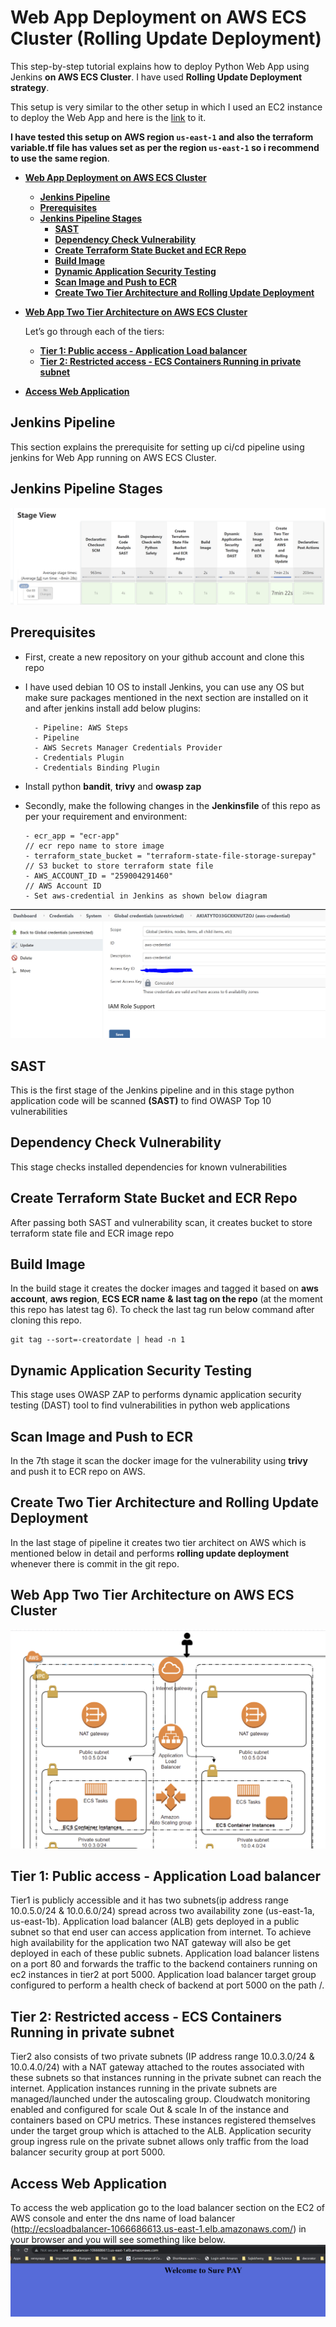# Web App Deployment on AWS ECS Cluster (Rolling Update Deployment)

This step-by-step tutorial explains how to deploy Python Web App using Jenkins **on AWS ECS Cluster**. I have used **Rolling Update Deployment strategy**.

This setup is very similar to the other setup in which I used an EC2 instance to deploy the Web App and here is the [link](https://github.com/rsthakur83/spay-ec2.git) to it.

**I have tested this setup on AWS region `us-east-1` and also the terraform variable.tf file has values set as per the region `us-east-1` so i recommend to use the same region**.

- [**Web App Deployment on AWS ECS Cluster**](#web-app-deployment-on-aws-ecs-cluster)
  - [**Jenkins Pipeline**](#jenkins-pipeline)
  - [**Prerequisites**](#prerequisites)
  - [**Jenkins Pipeline Stages**](#jenkins-pipeline-stages)
    - [**SAST**](#sast)
    - [**Dependency Check Vulnerability**](#dependency-check-vulnerability)
    - [**Create Terraform State Bucket and ECR Repo**](#create-terraform-state-bucket-and-ecr-repo)
    - [**Build Image**](#build-image)
    - [**Dynamic Application Security Testing**](#dynamic-application-security-testing)
    - [**Scan Image and Push to ECR**](#scan-image-and-push-to-ecr)
    - [**Create Two Tier Architecture and Rolling Update Deployment**](#create-two-tier-architecture-and-rolling-update-deployment)


- [**Web App Two Tier Architecture on AWS ECS Cluster**](#web-app-two-tier-architecture-on-aws-ecs-cluster)

    Let’s go through each of the tiers:
    - [**Tier 1: Public access - Application Load balancer**](#tier-1-public-access---application-load-balancer)
    - [**Tier 2: Restricted access - ECS Containers Running in private subnet**](#tier-2-restricted-access---ecs-containers-running-in-private-subnet)
    
- [**Access Web Application**](#access-web-application)

## **Jenkins Pipeline**

This section explains the prerequisite for setting up ci/cd pipeline using jenkins for Web App running on AWS ECS Cluster.

## **Jenkins Pipeline Stages**

![pipeline-stages.PNG](images/ecs-ci-cd.PNG)

## **Prerequisites**

- First, create a new repository on your github account and clone this repo

- I have used debian 10 OS to install Jenkins, you can use any OS but make sure packages mentioned in the next section are installed on it and after jenkins install add below plugins:

        - Pipeline: AWS Steps
        - Pipeline
        - AWS Secrets Manager Credentials Provider
        - Credentials Plugin
        - Credentials Binding Plugin 
- Install python **bandit**, **trivy** and **owasp zap**

- Secondly, make the following changes in the **Jenkinsfile** of this repo as per your requirement and environment:
  
      - ecr_app = "ecr-app"                                                // ecr repo name to store image
      - terraform_state_bucket = "terraform-state-file-storage-surepay"    // S3 bucket to store terraform state file
      - AWS_ACCOUNT_ID = "259004291460"                                    // AWS Account ID
      - Set aws-credential in Jenkins as shown below diagram
      
![aws-credential.PNG](images/aws-credential.PNG)      

## **SAST**

This is the first stage of the Jenkins pipeline and in this stage python application code will be scanned **(SAST)** to find OWASP Top 10 vulnerabilities

## **Dependency Check Vulnerability**

This stage checks installed dependencies for known vulnerabilities

## **Create Terraform State Bucket and ECR Repo**

After passing both SAST and vulnerability scan, it creates bucket to store terraform state file and ECR image repo

## **Build Image**

In the build stage it creates the docker images and tagged it based on **aws** **account**, **aws region**, **ECS ECR name** **&** **last tag on the repo** (at the moment this repo has latest tag 6). To check the last tag run below command after cloning this repo.

```
git tag --sort=-creatordate | head -n 1
```

## **Dynamic Application Security Testing**

This stage uses OWASP ZAP to performs dynamic application security testing (DAST) tool to find vulnerabilities in python web applications

## **Scan Image and Push to ECR**

In the 7th stage it scan the docker image for the vulnerability using **trivy** and push it to ECR repo on AWS.

## **Create Two Tier Architecture and Rolling Update Deployment**

In the last stage of pipeline it creates two tier architect on AWS which is mentioned below in detail and performs **rolling update deployment** whenever there is commit in the git repo.

## **Web App Two Tier Architecture on AWS ECS Cluster**

![ecs-cluster.PNG](images/aws-ecs.PNG)

## **Tier 1: Public access - Application Load balancer**

Tier1 is publicly accessible and it has two subnets(ip address range 10.0.5.0/24 & 10.0.6.0/24) spread across two availability zone (us-east-1a, us-east-1b). Application load balancer (ALB) gets deployed in a public subnet so that end user can access application from internet. To achieve high availability for the application two NAT gateway will also be get deployed in each of these public subnets. Application load balancer listens on a port 80 and forwards the traffic to the backend containers running on ec2 instances in tier2 at port 5000. Application load balancer target group configured to perform a health check of backend at port 5000 on the path /.

## **Tier 2: Restricted access - ECS Containers Running in private subnet**

Tier2 also consists of two private subnets (IP address range 10.0.3.0/24 & 10.0.4.0/24) with a NAT gateway attached to the routes associated with these subnets so that instances running in the private subnet can reach the internet. Application instances running in the private subnets are managed/launched under the autoscaling group. Cloudwatch monitoring enabled and configured for scale Out & scale In of the instance and containers based on CPU metrics. These instances registered themselves under the target group which is attached to the ALB. Application security group ingress rule on the private subnet allows only traffic from the load balancer security group at port 5000.

## **Access Web Application**

To access the web application go to the load balancer section on the EC2 of AWS console and enter the dns name of load balancer (http://ecsloadbalancer-1066686613.us-east-1.elb.amazonaws.com/) in your browser and you will see something like below.
![webapp.PNG](images/webapp.PNG)
